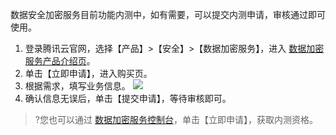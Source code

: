 数据安全加密服务目前功能内测中，如有需要，可以提交内测申请，审核通过即可使用。
1. 登录腾讯云官网，选择【产品】>【安全】>【数据加密服务】，进入 [数据加密服务产品介绍页](https://cloud.tencent.com/product/cloudhsm)。
2. 单击【立即申请】，进入购买页。
3. 根据需求，填写业务信息。
![](https://main.qcloudimg.com/raw/ad443a6a1da2154412017917c4d3d132.png)
4. 确认信息无误后，单击【提交申请】，等待审核即可。

>?您也可以通过 [数据加密服务控制台](https://console.cloud.tencent.com/hsm)，单击【立即申请】，获取内测资格。
